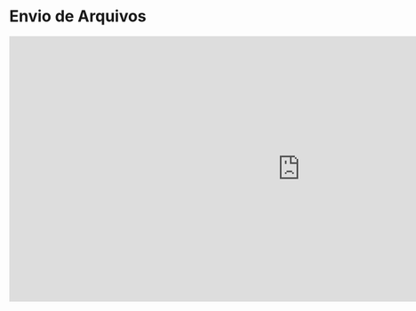 # Envio de Arquivos  

<iframe width="1045" height="478" src="https://www.youtube.com/embed/j4spB6XEx5o" frameborder="0" allow="accelerometer; autoplay; clipboard-write; encrypted-media; gyroscope; picture-in-picture" allowfullscreen></iframe>  

